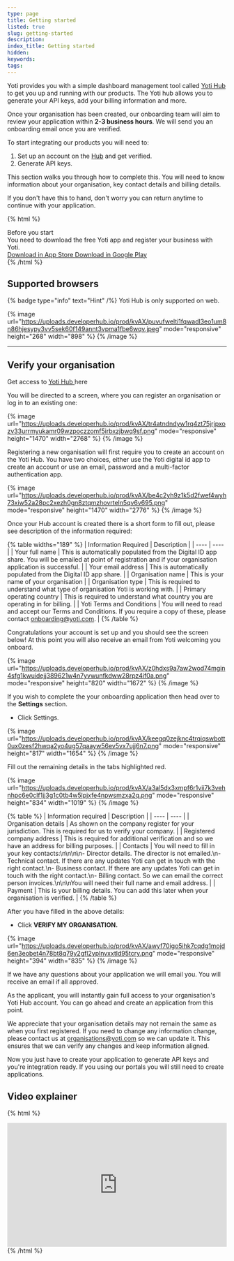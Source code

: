 ```yaml
---
type: page
title: Getting started
listed: true
slug: getting-started
description: 
index_title: Getting started
hidden: 
keywords: 
tags: 
---
```


Yoti provides you with a simple dashboard management tool called [Yoti Hub ](https://hub.yoti.com/login)to get you up and running with our products. The Yoti hub allows you to generate your API keys, add your billing information and more.

Once your organisation has been created, our onboarding team will aim to review your application within **2-3 business hours**. We will send you an onboarding email once you are verified.

To start integrating our products you will need to:

1. Set up an account on the [Hub](https://hub.yoti.com/login-organisations) and get verified.
2. Generate API keys.

This section walks you through how to complete this. You will need to know information about your organisation, key contact details and billing details.

If you don't have this to hand, don't worry you can return anytime to continue with your application.

{% html %}
<div class="alert-BYS">
   <div class="alert-title" id="BYS">
      Before you start
   </div>
   <div class="alert-text" >
      You need to download the free Yoti app and register your business with Yoti.
   </div>
   <div class="alert-links"> 
      <a href="https://apps.apple.com/gb/app/yoti-your-digital-identity/id983980808"> Download in App Store </a>
      <a href="https://play.google.com/store/apps/details?id=com.yoti.mobile.android.live&hl=en_GB"> Download in Google Play </a> 
   </div>
</div>
{% /html %}

## Supported browsers

{% badge type="info" text="Hint" /%} Yoti Hub is only supported on web.

{% image url="https://uploads.developerhub.io/prod/kvAX/puvufwelti1fqwadl3eo1um8n86hjesypy3vv5sek60f149annt3vpma1fbe6wqv.jpeg" mode="responsive" height="268" width="898" %}
{% /image %}

---

## Verify your organisation

Get access to [Yoti Hub ](https://hub.yoti.com/login)here

You will be directed to a screen, where you can register an organisation or log in to an existing one:

{% image url="https://uploads.developerhub.io/prod/kvAX/tr4atndndyw1rq4zt75jrjpxozv33urrmyukamr09wzpoczzomf5irbxzjbwq9sf.png" mode="responsive" height="1470" width="2768" %}
{% /image %}

Registering a new organisation will first require you to create an account on the Yoti Hub. You have two choices, either use the Yoti digital id app to create an account or use an email, password and a multi-factor authentication app.

{% image url="https://uploads.developerhub.io/prod/kvAX/be4c2yh9z1k5d2fwef4wyh73xiw52a28pc2xezh0gn8ztqmzhovrteln5qv6v695.png" mode="responsive" height="1470" width="2776" %}
{% /image %}

Once your Hub account is created there is a short form to fill out, please see description of the information required:

{% table widths="189" %}
| Information Required | Description | 
| ---- | ---- | 
| Your full name | This is automatically populated from the Digital ID app share. You will be emailed at point of registration and if your organisation application is successful. | 
| Your email address | This is automatically populated from the Digital ID app share. | 
| Organisation name | This is your name of your organisation | 
| Organisation type | This is required to understand what type of organisation Yoti is working with. | 
| Primary operating country | This is required to understand what country you are operating in for billing. | 
| Yoti Terms and Conditions | You will need to read and accept our Terms and Conditions. If you require a copy of these, please contact [onboarding@yoti.com](onboarding@yoti.com). | 
{% /table %}

Congratulations your account is set up and you should see the screen below! At this point you will also receive an email from Yoti welcoming you onboard.

{% image url="https://uploads.developerhub.io/prod/kvAX/z0hdxs9a7aw2wod74mgin4sfg1kwuidejj389621w4n7yvwunfkdww28rpz4if0a.png" mode="responsive" height="820" width="1672" %}
{% /image %}

If you wish to complete the your onboarding application then head over to the **Settings** section.

- Click Settings.

{% image url="https://uploads.developerhub.io/prod/kvAX/keegq0zejknc4trqiqswbott0ux0zesf2hwqa2yo4ug57qaayw56ev5vx7ujj6n7.png" mode="responsive" height="817" width="1654" %}
{% /image %}

Fill out the remaining details in the tabs highlighted red.

{% image url="https://uploads.developerhub.io/prod/kvAX/a3al5dx3xmpf6r1vii7k3vehnhpc6e0clf1jj3g1c0tb4w5lpjxfe4npwsmzxa2q.png" mode="responsive" height="834" width="1019" %}
{% /image %}

{% table %}
| Information required | Description | 
| ---- | ---- | 
| Organisation details | As shown on the company register for your jurisdiction. This is required for us to verify your company. | 
| Registered company address | This is required for additional verification and so we have an address for billing purposes. | 
| Contacts | You will need to fill in your key contacts:\n\n\n\n- Director details. The director is not emailed.\n- Technical contact. If there are any updates Yoti can get in touch with the right contact.\n- Business contact. If there are any updates Yoti can get in touch with the right contact.\n- Billing contact. So we can email the correct person invoices.\n\n\nYou will need their full name and email address. | 
| Payment | This is your billing details. You can add this later when your organisation is verified. | 
{% /table %}

After you have filled in the above details:

- Click **VERIFY MY ORGANISATION.**

{% image url="https://uploads.developerhub.io/prod/kvAX/awyf70igo5ihk7cqdg1mojd6en3eobet4n78bt8q79y2gfl2yplnvxxtld95tcry.png" mode="responsive" height="394" width="835" %}
{% /image %}

If we have any questions about your application we will email you. You will receive an email if all approved.

As the applicant, you will instantly gain full access to your organisation's Yoti Hub account. You can go ahead and create an application from this point.

We appreciate that your organisation details may not remain the same as when you first registered. If you need to change any information change, please contact us at [organisations@yoti.com](mailto:organisations@yoti.com) so we can update it. This ensures that we can verify any changes and keep information aligned.

Now you just have to create your application to generate API keys and you're integration ready. If you using our portals you will still need to create applications.

## Video explainer

{% html %}
<div style="padding:56.25% 0 0 0;position:relative;"><iframe src="https://player.vimeo.com/video/647419576?h=31563b1366&amp;badge=0&amp;autopause=0&amp;player_id=0&amp;app_id=58479&dnt=1" frameborder="0" allow="autoplay; fullscreen; picture-in-picture" allowfullscreen style="position:absolute;top:0;left:0;width:100%;height:100%;" title="Getting started in the Yoti Business Hub.mp4"></iframe></div><script src="https://player.vimeo.com/api/player.js"></script>
{% /html %}